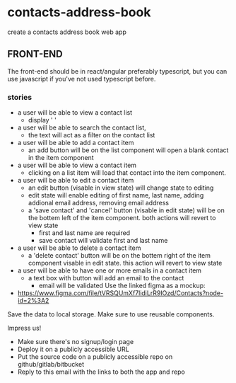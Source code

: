 # contacts-address-book
create a contacts address book web app


## FRONT-END
The front-end should be in react/angular preferably typescript, but you can use javascript if you've not used typescript before. 

### stories
* a user will be able to view a contact list
  * display '<first> <last>'
* a user will be able to search the contact list,
  * the text will act as a filter on the contact list
* a user will be able to add a contact item
  * an add button will be on the list component will open a blank contact in the item component
* a user will be able to view a contact item
  * clicking on a list item will load that contact into the item component.
* a user will be able to edit a contact item
  * an edit button (visable in view state) will change state to editing 
  * edit state will enable editing of first name, last name, adding addional email address, removing email address
  * a 'save contact' and 'cancel' button (visable in edit state) will be on the bottem left of the item component. both actions will revert to view state
    * first and last name are required
    * save contact will validate first and last name 
* a user will be able to delete a contact item
  * a 'delete contact' button will be on the bottem right of the item component visable in edit state.  this action will revert to view state
* a user will be able to have one or more emails in a contact item
  * a text box with button will add an email to the contact 
    * email will be validated
Use the linked figma as a mockup: 
* https://www.figma.com/file/tVRSQUmXf7lidiLrR9IOzd/Contacts?node-id=2%3A2

Save the data to local storage. Make sure to use reusable components.

Impress us!

- Make sure there's no signup/login page
- Deploy it on a publicly accessible URL
- Put the source code on a publicly accessible repo on github/gitlab/bitbucket
- Reply to this email with the links to both the app and repo
